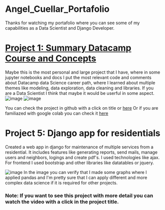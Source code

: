 # Angel_Cuellar_Portafolio
Thanks for watching my portafolio where you can see some of my capabilities as a Data Scientist and Django Developer. 

# [Project 1: Summary Datacamp Course and Concepts](https://github.com/AngelloDavincii/Data_Science_Cheatsheets/blob/main/CheatSheetDataScience.ipynb)
Maybe this is the most personal and large project that I have, where in some jupyter notebooks and docs I put the most relevant
code and comments about Datacamp data Science career path, where I learned about multiple themes like modeling, data
exploration, data cleaning and libraries. If you are a Data Scientist I think that maybe it would be userful in some aspect.
![image](https://user-images.githubusercontent.com/53918848/112210758-b32df200-8be0-11eb-81f4-1643680e68a9.png)
![image](https://user-images.githubusercontent.com/53918848/112506809-b85f7e00-8d53-11eb-9387-c93e4a9d6809.png)

You can check the project in github with a click on title or [here](https://github.com/AngelloDavincii/Data_Science_trackcourse_Summary/blob/main/DataScienceTrackDatacamp.ipynb)
Or if you are familiazed with google colab you can check it [here](https://drive.google.com/file/d/1fs8mhommGAiUcTgsZoEqHcMspPM9is3m/view?usp=sharing)

# Project 5: Django app for residentials
Created a web app in django for maintenance of multiple services from a residential.
It includes features like generating reports, send mails, manage users and neighbors, logings and create pdf's.
I used technologies like ajax. For frontend I used bootstrap and other libraries like datatables or jquery.

![image](https://user-images.githubusercontent.com/53918848/112205902-f1c0ae00-8bda-11eb-8f98-68a7ad39be4c.png)
In the image you can verify that I made some graphs where I applied pandas and I'm pretty sure that I can apply different
and more complex data science if it is required for other projects.

### Note: If you want to see this project with more detail you can watch the video with a click in the project title.
